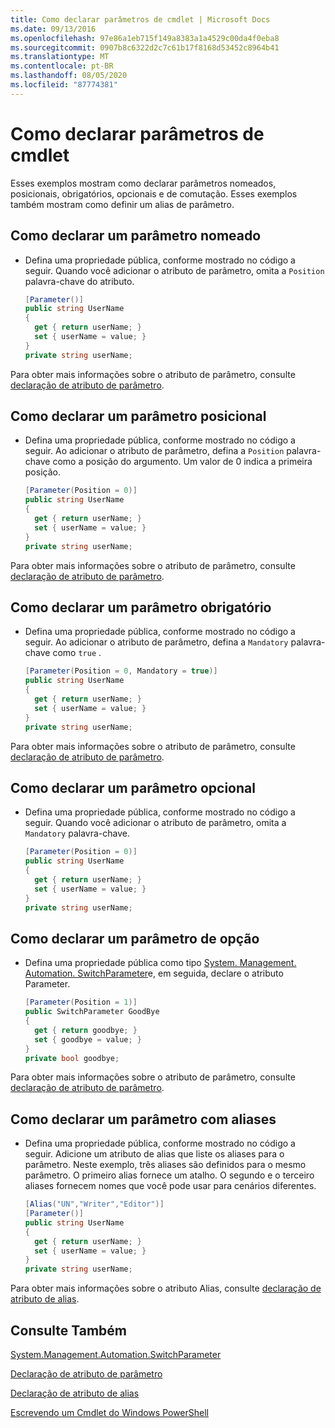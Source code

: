 ```yaml
---
title: Como declarar parâmetros de cmdlet | Microsoft Docs
ms.date: 09/13/2016
ms.openlocfilehash: 97e86a1eb715f149a8383a1a4529c00da4f0eba8
ms.sourcegitcommit: 0907b8c6322d2c7c61b17f8168d53452c8964b41
ms.translationtype: MT
ms.contentlocale: pt-BR
ms.lasthandoff: 08/05/2020
ms.locfileid: "87774381"
---
```

# <a name="how-to-declare-cmdlet-parameters"></a>Como declarar parâmetros de cmdlet

Esses exemplos mostram como declarar parâmetros nomeados, posicionais, obrigatórios, opcionais e de comutação. Esses exemplos também mostram como definir um alias de parâmetro.

## <a name="how-to-declare-a-named-parameter"></a>Como declarar um parâmetro nomeado

- Defina uma propriedade pública, conforme mostrado no código a seguir. Quando você adicionar o atributo de parâmetro, omita a `Position` palavra-chave do atributo.

    ```csharp
    [Parameter()]
    public string UserName
    {
      get { return userName; }
      set { userName = value; }
    }
    private string userName;
    ```

Para obter mais informações sobre o atributo de parâmetro, consulte [declaração de atributo de parâmetro](./parameter-attribute-declaration.md).

## <a name="how-to-declare-a-positional-parameter"></a>Como declarar um parâmetro posicional

- Defina uma propriedade pública, conforme mostrado no código a seguir. Ao adicionar o atributo de parâmetro, defina a `Position` palavra-chave como a posição do argumento. Um valor de 0 indica a primeira posição.

    ```csharp
    [Parameter(Position = 0)]
    public string UserName
    {
      get { return userName; }
      set { userName = value; }
    }
    private string userName;
    ```

Para obter mais informações sobre o atributo de parâmetro, consulte [declaração de atributo de parâmetro](./parameter-attribute-declaration.md).

## <a name="how-to-declare-a-mandatory-parameter"></a>Como declarar um parâmetro obrigatório

- Defina uma propriedade pública, conforme mostrado no código a seguir. Ao adicionar o atributo de parâmetro, defina a `Mandatory` palavra-chave como `true` .

    ```csharp
    [Parameter(Position = 0, Mandatory = true)]
    public string UserName
    {
      get { return userName; }
      set { userName = value; }
    }
    private string userName;
    ```

Para obter mais informações sobre o atributo de parâmetro, consulte [declaração de atributo de parâmetro](./parameter-attribute-declaration.md).

## <a name="how-to-declare-an-optional-parameter"></a>Como declarar um parâmetro opcional

- Defina uma propriedade pública, conforme mostrado no código a seguir. Quando você adicionar o atributo de parâmetro, omita a `Mandatory` palavra-chave.

    ```csharp
    [Parameter(Position = 0)]
    public string UserName
    {
      get { return userName; }
      set { userName = value; }
    }
    private string userName;
    ```

## <a name="how-to-declare-a-switch-parameter"></a>Como declarar um parâmetro de opção

- Defina uma propriedade pública como tipo [System. Management. Automation. SwitchParameter](/dotnet/api/System.Management.Automation.SwitchParameter)e, em seguida, declare o atributo Parameter.

    ```csharp
    [Parameter(Position = 1)]
    public SwitchParameter GoodBye
    {
      get { return goodbye; }
      set { goodbye = value; }
    }
    private bool goodbye;
    ```

Para obter mais informações sobre o atributo de parâmetro, consulte [declaração de atributo de parâmetro](./parameter-attribute-declaration.md).

## <a name="how-to-declare-a-parameter-with-aliases"></a>Como declarar um parâmetro com aliases

- Defina uma propriedade pública, conforme mostrado no código a seguir. Adicione um atributo de alias que liste os aliases para o parâmetro. Neste exemplo, três aliases são definidos para o mesmo parâmetro. O primeiro alias fornece um atalho. O segundo e o terceiro aliases fornecem nomes que você pode usar para cenários diferentes.

    ```csharp
    [Alias("UN","Writer","Editor")]
    [Parameter()]
    public string UserName
    {
      get { return userName; }
      set { userName = value; }
    }
    private string userName;
    ```

Para obter mais informações sobre o atributo Alias, consulte [declaração de atributo de alias](./alias-attribute-declaration.md).

## <a name="see-also"></a>Consulte Também

[System.Management.Automation.SwitchParameter](/dotnet/api/System.Management.Automation.SwitchParameter)

[Declaração de atributo de parâmetro](./parameter-attribute-declaration.md)

[Declaração de atributo de alias](./alias-attribute-declaration.md)

[Escrevendo um Cmdlet do Windows PowerShell](./writing-a-windows-powershell-cmdlet.md)
